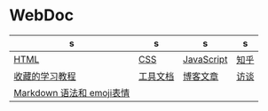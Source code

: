 # WebDoc
|s|s|s|s|
|---|---|---|---|
|[HTML](HTML)|[CSS](CSS)|[JavaScript](JavaScript)|[知乎](zhihu)|
|[收藏的学习教程](tutorial)|[工具文档](tool-doc)|[博客文章](blog)|[访谈](interview)|
|[Markdown 语法和 emoji表情](github-markdown)|
